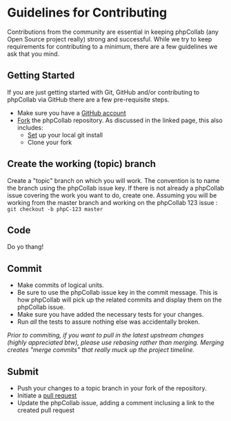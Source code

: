 Guidelines for Contributing
====
Contributions from the community are essential in keeping phpCollab (any Open Source
project really) strong and successful.  While we try to keep requirements for
contributing to a minimum, there are a few guidelines we ask that you mind.

## Getting Started
If you are just getting started with Git, GitHub and/or contributing to phpCollab via
GitHub there are a few pre-requisite steps.

* Make sure you have a [GitHub account](https://github.com/signup/free)
* [Fork](http://help.github.com/fork-a-repo) the phpCollab repository.  As discussed in
the linked page, this also includes:
    * [Set](https://help.github.com/articles/set-up-git) up your local git install
    * Clone your fork


## Create the working (topic) branch
Create a "topic" branch on which you will work.  The convention is to name the branch
using the phpCollab issue key.  If there is not already a phpCollab issue covering the work you
want to do, create one.  Assuming you will be working from the master branch and working
on the phpCollab 123 issue : `git checkout -b phpC-123 master`

## Code
Do yo thang!

## Commit

* Make commits of logical units.
* Be sure to use the phpCollab issue key in the commit message.  This is how phpCollab will pick
up the related commits and display them on the phpCollab issue.
* Make sure you have added the necessary tests for your changes.
* Run _all_ the tests to assure nothing else was accidentally broken.

_Prior to commiting, if you want to pull in the latest upstream changes (highly
appreciated btw), please use rebasing rather than merging.  Merging creates
"merge commits" that really muck up the project timeline._

## Submit
* Push your changes to a topic branch in your fork of the repository.
* Initiate a [pull request](http://help.github.com/send-pull-requests/)
* Update the phpCollab issue, adding a comment inclusing a link to the created pull request